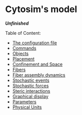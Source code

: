 # Cytosim's model

***Unfinished***

Table of Content:

* [The configuration file](config.md)
* [Commands](commands.md)
* [Objects](objects.md)
* [Placement](placement.md)
* [Confinement and Space](spaces.md)
* [Fibers](fibers.md)
* [Fiber assembly dynamics](fiber_dynamics.md)
* [Stochastic events](stochastic.md)
* [Stochastic forces](forces.md)
* [Steric interactions](steric.md)
* [Graphical display](graphics.md)
* [Parameters](parameters.md)
* [Physical Units](units.md)

